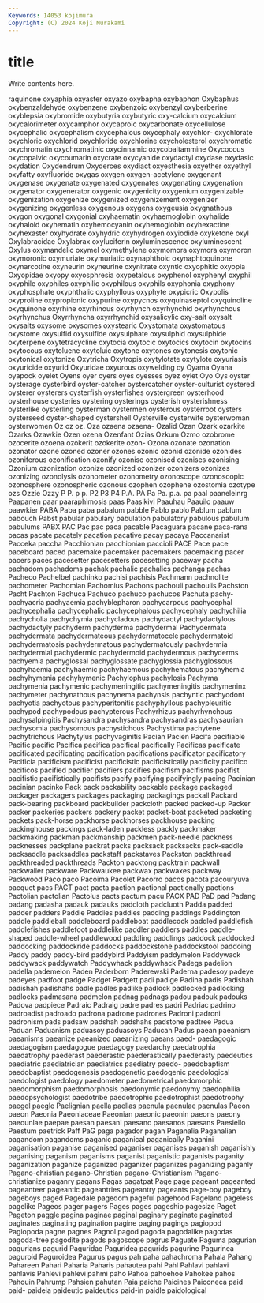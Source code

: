 ```yaml
---
Keywords: 14053 kojimura
Copyright: (C) 2024 Koji Murakami
---
```


# title

Write contents here.



raquinone oxyaphia
oxyaster oxyazo oxybapha oxybaphon Oxybaphus oxybenzaldehyde oxybenzene oxybenzoic oxybenzyl oxyberberine
oxyblepsia oxybromide oxybutyria oxybutyric oxy-calcium oxycalcium oxycalorimeter oxycamphor oxycaproic oxycarbonate
oxycellulose oxycephalic oxycephalism oxycephalous oxycephaly oxychlor- oxychlorate oxychloric oxychlorid oxychloride
oxychlorine oxycholesterol oxychromatic oxychromatin oxychromatinic oxycinnamic oxycobaltammine Oxycoccus oxycopaivic oxycoumarin
oxycrate oxycyanide oxydactyl oxydase oxydasic oxydation Oxydendrum Oxyderces oxydiact oxyesthesia
oxyether oxyethyl oxyfatty oxyfluoride oxygas oxygen oxygen-acetylene oxygenant oxygenase oxygenate
oxygenated oxygenates oxygenating oxygenation oxygenator oxygenerator oxygenic oxygenicity oxygenium oxygenizable
oxygenization oxygenize oxygenized oxygenizement oxygenizer oxygenizing oxygenless oxygenous oxygens oxygeusia
oxygnathous oxygon oxygonal oxygonial oxyhaematin oxyhaemoglobin oxyhalide oxyhaloid oxyhematin oxyhemocyanin
oxyhemoglobin oxyhexactine oxyhexaster oxyhydrate oxyhydric oxyhydrogen oxyiodide oxyketone oxyl Oxylabracidae
Oxylabrax oxyluciferin oxyluminescence oxyluminescent Oxylus oxymandelic oxymel oxymethylene oxymomora oxymora
oxymoron oxymoronic oxymuriate oxymuriatic oxynaphthoic oxynaphtoquinone oxynarcotine oxyneurin oxyneurine oxynitrate
oxyntic oxyophitic oxyopia Oxyopidae oxyopy oxyosphresia oxypetalous oxyphenol oxyphenyl oxyphil
oxyphile oxyphiles oxyphilic oxyphilous oxyphils oxyphonia oxyphony oxyphosphate oxyphthalic oxyphyllous
oxyphyte oxypicric Oxypolis oxyproline oxypropionic oxypurine oxypycnos oxyquinaseptol oxyquinoline oxyquinone
oxyrhine oxyrhinous oxyrhynch oxyrhynchid oxyrhynchous oxyrhynchus Oxyrrhyncha oxyrrhynchid oxysalicylic oxy-salt
oxysalt oxysalts oxysome oxysomes oxystearic Oxystomata oxystomatous oxystome oxysulfid oxysulfide
oxysulphate oxysulphid oxysulphide oxyterpene oxytetracycline oxytocia oxytocic oxytocics oxytocin oxytocins
oxytocous oxytoluene oxytoluic oxytone oxytones oxytonesis oxytonic oxytonical oxytonize Oxytricha
Oxytropis oxytylotate oxytylote oxyuriasis oxyuricide oxyurid Oxyuridae oxyurous oxywelding oy
Oyama Oyana oyapock oyelet Oyens oyer oyers oyes oyesses oyez
oylet Oyo Oys oyster oysterage oysterbird oyster-catcher oystercatcher oyster-culturist oystered
oysterer oysterers oysterfish oysterfishes oystergreen oysterhood oysterhouse oysteries oystering oysterings
oysterish oysterishness oysterlike oysterling oysterman oystermen oysterous oysterroot oysters oysterseed
oyster-shaped oystershell Oysterville oysterwife oysterwoman oysterwomen Oz oz oz. Oza
ozaena ozaena- Ozalid Ozan Ozark ozarkite Ozarks Ozawkie Ozen ozena
Ozenfant Ozias Ozkum Ozmo ozobrome ozocerite ozoena ozokerit ozokerite ozon-
Ozona ozonate ozonation ozonator ozone ozoned ozoner ozones ozonic ozonid
ozonide ozonides ozoniferous ozonification ozonify ozonise ozonised ozonises ozonising Ozonium
ozonization ozonize ozonized ozonizer ozonizers ozonizes ozonizing ozonolysis ozonometer ozonometry
ozonoscope ozonoscopic ozonosphere ozonospheric ozonous ozophen ozophene ozostomia ozotype ozs
Ozzie Ozzy P P. p p. P2 P3 P4 P.A.
PA Pa Pa. p.a. pa paal paaneleinrg Paapanen paar paaraphimosis
paas Paasikivi Paauhau Paauilo paauw paawkier PABA Paba paba pabalum
pabble Pablo pablo Pablum pablum pabouch Pabst pabular pabulary pabulation
pabulatory pabulous pabulum pabulums PABX PAC Pac pac paca pacable
Pacaguara pacane paca-rana pacas pacate pacately pacation pacative pacay pacaya
Paccanarist Pacceka paccha Pacchionian pacchionian paccioli PACE Pace pace paceboard
paced pacemake pacemaker pacemakers pacemaking pacer pacers paces pacesetter pacesetters
pacesetting paceway pacha pachadom pachadoms pachak pachalic pachalics pachanga pachas
Pacheco Pachelbel pachinko pachisi pachisis Pachmann pachnolite pachometer Pachomian Pachomius
Pachons pachouli pachoulis Pachston Pacht Pachton Pachuca Pachuco pachuco pachucos
Pachuta pachy- pachyacria pachyaemia pachyblepharon pachycarpous pachycephal pachycephalia pachycephalic pachycephalous
pachycephaly pachychilia pachycholia pachychymia pachycladous pachydactyl pachydactylous pachydactyly pachyderm pachyderma
pachydermal Pachydermata pachydermata pachydermateous pachydermatocele pachydermatoid pachydermatosis pachydermatous pachydermatously pachydermia
pachydermial pachydermic pachydermoid pachydermous pachyderms pachyemia pachyglossal pachyglossate pachyglossia pachyglossous
pachyhaemia pachyhaemic pachyhaemous pachyhematous pachyhemia pachyhymenia pachyhymenic Pachylophus pachylosis Pachyma
pachymenia pachymenic pachymeningitic pachymeningitis pachymeninx pachymeter pachynathous pachynema pachynsis pachyntic
pachyodont pachyotia pachyotous pachyperitonitis pachyphyllous pachypleuritic pachypod pachypodous pachypterous Pachyrhizus
pachyrhynchous pachysalpingitis Pachysandra pachysandra pachysandras pachysaurian pachysomia pachysomous pachystichous Pachystima
pachytene pachytrichous Pachytylus pachyvaginitis Pacian Pacien Pacifa pacifiable Pacific pacific
Pacifica pacifica pacifical pacifically Pacificas pacificate pacificated pacificating pacification pacifications
pacificator pacificatory Pacificia pacificism pacificist pacificistic pacificistically pacificity pacifico pacificos
pacified pacifier pacifiers pacifies pacifism pacifisms pacifist pacifistic pacifistically pacifists
pacify pacifying pacifyingly pacing Pacinian pacinian pacinko Pack pack packability
packable package packaged packager packagers packages packaging packagings packall Packard
pack-bearing packboard packbuilder packcloth packed packed-up Packer packer packeries packers
packery packet packet-boat packeted packeting packets pack-horse packhorse packhorses packhouse
packing packinghouse packings pack-laden packless packly packmaker packmaking packman packmanship
packmen pack-needle packness packnesses packplane packrat packs packsack packsacks pack-saddle
packsaddle packsaddles packstaff packstaves Packston packthread packthreaded packthreads Packton packtong
packtrain packwall packwaller packware Packwaukee packwax packwaxes packway Packwood Paco
paco Pacoima Pacolet Pacorro pacos pacota pacouryuva pacquet pacs PACT
pact pacta paction pactional pactionally pactions Pactolian pactolian Pactolus pacts
pactum pacu PACX PAD PaD pad Padang padang padasha padauk
padauks padcloth padcluoth Padda padded padder padders Paddie Paddies paddies
padding paddings Paddington paddle paddleball paddleboard paddleboat paddlecock paddled paddlefish
paddlefishes paddlefoot paddlelike paddler paddlers paddles paddle-shaped paddle-wheel paddlewood paddling
paddlings paddock paddocked paddocking paddockride paddocks paddockstone paddockstool paddoing Paddy
paddy paddy-bird paddybird Paddyism paddymelon Paddywack paddywack paddywatch Paddywhack paddywhack
Padegs padelion padella pademelon Paden Paderborn Paderewski Paderna padesoy padeye
padeyes padfoot padge Padget Padgett padi padige Padina padis Padishah
padishah padishahs padle padles padlike padlock padlocked padlocking padlocks padmasana
padmelon padnag padnags padou padouk padouks Padova padpiece Padraic Padraig
padre padres padri Padriac padrino padroadist padroado padrona padrone padrones
Padroni padroni padronism pads padsaw padshah padshahs padstone padtree Padua
Paduan Paduanism paduasoy paduasoys Paducah Padus paean paeanism paeanisms paeanize
paeanized paeanizing paeans paed- paedagogic paedagogism paedagogue paedagogy paedarchy paedatrophia
paedatrophy paederast paederastic paederastically paederasty paedeutics paediatric paediatrician paediatrics paediatry
paedo- paedobaptism paedobaptist paedogenesis paedogenetic paedogenic paedological paedologist paedology paedometer
paedometrical paedomorphic paedomorphism paedomorphosis paedonymic paedonymy paedophilia paedopsychologist paedotribe paedotrophic
paedotrophist paedotrophy paegel paegle Paelignian paella paellas paenula paenulae paenulas
Paeon paeon Paeonia Paeoniaceae Paeonian paeonic paeonin paeons paeony paeounlae
paepae paesan paesani paesano paesanos paesans Paesiello Paestum paetrick Paff
PaG paga pagador pagan Paganalia Paganalian pagandom pagandoms paganic paganical
paganically Paganini paganisation paganise paganised paganiser paganises paganish paganishly paganising
paganism paganisms paganist paganistic paganists paganity paganization paganize paganized paganizer
paganizes paganizing paganly Pagano-christian pagano-Christian pagano-Christianism Pagano-christianize paganry pagans Pagas
pagatpat Page page pageant pageanted pageanteer pageantic pageantries pageantry pageants
page-boy pageboy pageboys paged Pagedale pagedom pageful pagehood Pageland pageless
pagelike Pageos pager pagers Pages pages pageship pagesize Paget Pageton
paggle pagina paginae paginal paginary paginate paginated paginates paginating pagination
pagine paging pagings pagiopod Pagiopoda pagne pagnes Pagnol pagod pagoda
pagodalike pagodas pagoda-tree pagodite pagods pagoscope pagrus Paguate Paguma pagurian
pagurians pagurid Paguridae Paguridea pagurids pagurine Pagurinea paguroid Paguroidea Pagurus
pagus pah paha pahachroma Pahala Pahang Pahareen Pahari Paharia Paharis
pahautea pahi Pahl Pahlavi pahlavi pahlavis Pahlevi pahlevi pahmi paho
Pahoa pahoehoe Pahokee pahos Pahouin Pahrump Pahsien pahutan Paia paiche
Paicines Paiconeca paid paid- paideia paideutic paideutics paid-in paidle paidological
